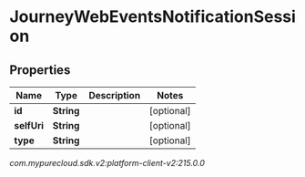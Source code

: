 # JourneyWebEventsNotificationSession


## Properties

| Name | Type | Description | Notes |
| ------------ | ------------- | ------------- | ------------- |
| **id** | **String** |  |  [optional] |
| **selfUri** | **String** |  |  [optional] |
| **type** | **String** |  |  [optional] |




_com.mypurecloud.sdk.v2:platform-client-v2:215.0.0_
